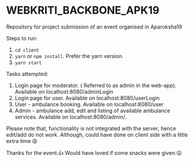 # WEBKRITI_BACKBONE_APK19
Repository for project submission of an event organised in Aparoksha19

Steps to run: 
1. `cd client`
2. `yarn` or `npm install`. Prefer the yarn version.
3. `yarn start`

Tasks attempted:
1. Login page for moderator. ( Referred to as admin in the web-app). Available on localhost:8080/adminLogin
2. Login page for user. Available on localhost:8080/userLogin
3. User - ambulance booking. Available on localhost:8080/user
4. Admin - ambulance add, edit and listing of available ambulance services. Available on localhost:8080/admin/.

Please note that, functionality is not integrated with the server, hence edit/add do not work. Although, could have done on client side with a little extra time :stuck_out_tongue_closed_eyes:

Thanks for the event.:+1: Would have loved if some snacks were given.:stuck_out_tongue:

